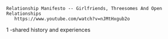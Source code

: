     Relationship Manifesto -- Girlfriends, Threesomes And Open Relationships
       https://www.youtube.com/watch?v=nJMtHxgub2o
       
       

1  -shared history and experiences
